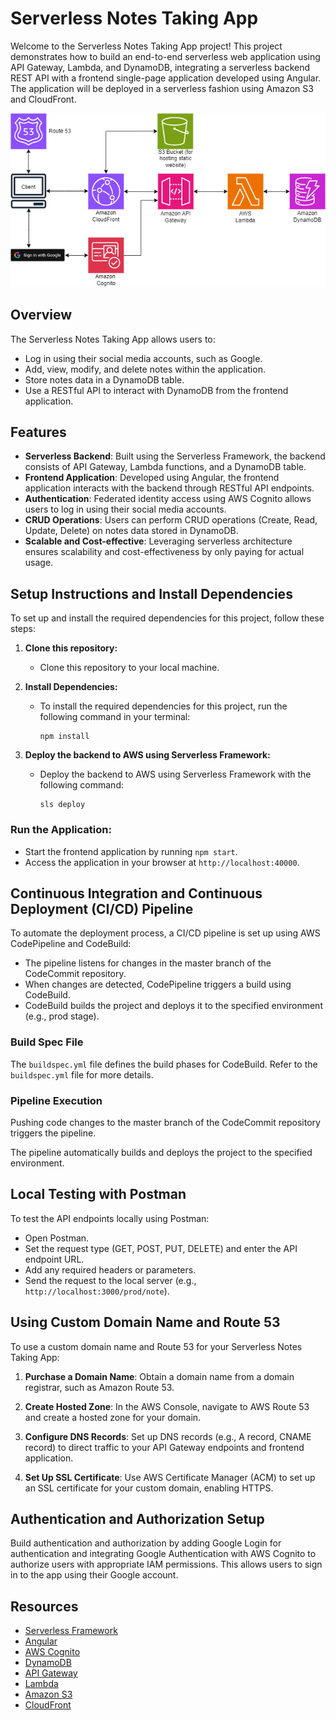 # Serverless Notes Taking App

Welcome to the Serverless Notes Taking App project! This project demonstrates how to build an end-to-end serverless web application using API Gateway, Lambda, and DynamoDB, integrating a serverless backend REST API with a frontend single-page application developed using Angular. The application will be deployed in a serverless fashion using Amazon S3 and CloudFront.

![Serverless Web Application Architecture](/images/serverless%20web%20app.png)

## Overview

The Serverless Notes Taking App allows users to:

- Log in using their social media accounts, such as Google.
- Add, view, modify, and delete notes within the application.
- Store notes data in a DynamoDB table.
- Use a RESTful API to interact with DynamoDB from the frontend application.

## Features

- **Serverless Backend**: Built using the Serverless Framework, the backend consists of API Gateway, Lambda functions, and a DynamoDB table.
- **Frontend Application**: Developed using Angular, the frontend application interacts with the backend through RESTful API endpoints.
- **Authentication**: Federated identity access using AWS Cognito allows users to log in using their social media accounts.
- **CRUD Operations**: Users can perform CRUD operations (Create, Read, Update, Delete) on notes data stored in DynamoDB.
- **Scalable and Cost-effective**: Leveraging serverless architecture ensures scalability and cost-effectiveness by only paying for actual usage.

## Setup Instructions and Install Dependencies

To set up and install the required dependencies for this project, follow these steps:

1. **Clone this repository:**
   - Clone this repository to your local machine.

2. **Install Dependencies:**
   - To install the required dependencies for this project, run the following command in your terminal:
     ```
     npm install
     ```

3. **Deploy the backend to AWS using Serverless Framework:**
   - Deploy the backend to AWS using Serverless Framework with the following command:
     ```
     sls deploy
     ```

### Run the Application:

- Start the frontend application by running `npm start`.
- Access the application in your browser at `http://localhost:40000`.

## Continuous Integration and Continuous Deployment (CI/CD) Pipeline

To automate the deployment process, a CI/CD pipeline is set up using AWS CodePipeline and CodeBuild:

- The pipeline listens for changes in the master branch of the CodeCommit repository.
- When changes are detected, CodePipeline triggers a build using CodeBuild.
- CodeBuild builds the project and deploys it to the specified environment (e.g., prod stage).

### Build Spec File

The `buildspec.yml` file defines the build phases for CodeBuild. Refer to the `buildspec.yml` file for more details.

### Pipeline Execution

Pushing code changes to the master branch of the CodeCommit repository triggers the pipeline.

The pipeline automatically builds and deploys the project to the specified environment.

## Local Testing with Postman

To test the API endpoints locally using Postman:

- Open Postman.
- Set the request type (GET, POST, PUT, DELETE) and enter the API endpoint URL.
- Add any required headers or parameters.
- Send the request to the local server (e.g., `http://localhost:3000/prod/note`).

## Using Custom Domain Name and Route 53

To use a custom domain name and Route 53 for your Serverless Notes Taking App:

1. **Purchase a Domain Name**: Obtain a domain name from a domain registrar, such as Amazon Route 53.

2. **Create Hosted Zone**: In the AWS Console, navigate to AWS Route 53 and create a hosted zone for your domain.

3. **Configure DNS Records**: Set up DNS records (e.g., A record, CNAME record) to direct traffic to your API Gateway endpoints and frontend application.

4. **Set Up SSL Certificate**: Use AWS Certificate Manager (ACM) to set up an SSL certificate for your custom domain, enabling HTTPS.


## Authentication and Authorization Setup

Build authentication and authorization by adding Google Login for authentication and integrating Google Authentication with AWS Cognito to authorize users with appropriate IAM permissions. This allows users to sign in to the app using their Google account.

## Resources

- [Serverless Framework](https://www.serverless.com/)
- [Angular](https://angular.io/)
- [AWS Cognito](https://aws.amazon.com/cognito/)
- [DynamoDB](https://aws.amazon.com/dynamodb/)
- [API Gateway](https://aws.amazon.com/api-gateway/)
- [Lambda](https://aws.amazon.com/lambda/)
- [Amazon S3](https://aws.amazon.com/s3/)
- [CloudFront](https://aws.amazon.com/cloudfront/)
